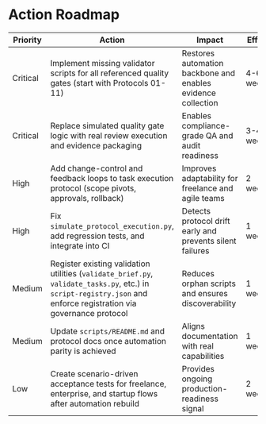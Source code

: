 # Action Roadmap

| Priority | Action | Impact | Effort | Timeline | Owner |
|----------|--------|--------|--------|----------|-------|
| Critical | Implement missing validator scripts for all referenced quality gates (start with Protocols 01-11) | Restores automation backbone and enables evidence collection | 4-6 weeks | Immediate kickoff | Platform Automation Lead |【F:documentation/scripts-audit-and-optimization-report.md†L110-L179】
| Critical | Replace simulated quality gate logic with real review execution and evidence packaging | Enables compliance-grade QA and audit readiness | 3-4 weeks | Immediate kickoff | QA Engineering Lead |【F:scripts/quality_gates.py†L70-L193】
| High | Add change-control and feedback loops to task execution protocol (scope pivots, approvals, rollback) | Improves adaptability for freelance and agile teams | 2 weeks | Sprint 1 | Workflow Architect |【F:.cursor/ai-driven-workflow/10-process-tasks.md†L35-L154】
| High | Fix `simulate_protocol_execution.py`, add regression tests, and integrate into CI | Detects protocol drift early and prevents silent failures | 1 week | Sprint 1 | Tooling Engineer |【F:scripts/simulate_protocol_execution.py†L125-L190】
| Medium | Register existing validation utilities (`validate_brief.py`, `validate_tasks.py`, etc.) in `script-registry.json` and enforce registration via governance protocol | Reduces orphan scripts and ensures discoverability | 1 week | Sprint 2 | Script Governance Owner |【F:scripts/script-registry.json†L1-L22】【F:documentation/scripts-audit-and-optimization-report.md†L5-L108】
| Medium | Update `scripts/README.md` and protocol docs once automation parity is achieved | Aligns documentation with real capabilities | 1 week | Sprint 3 | Documentation Lead |【F:scripts/README.md†L1-L200】
| Low | Create scenario-driven acceptance tests for freelance, enterprise, and startup flows after automation rebuild | Provides ongoing production-readiness signal | 2 weeks | Sprint 4 | Solutions Engineer |【F:documentation/real-world-readiness-assessment.md†L33-L90】
